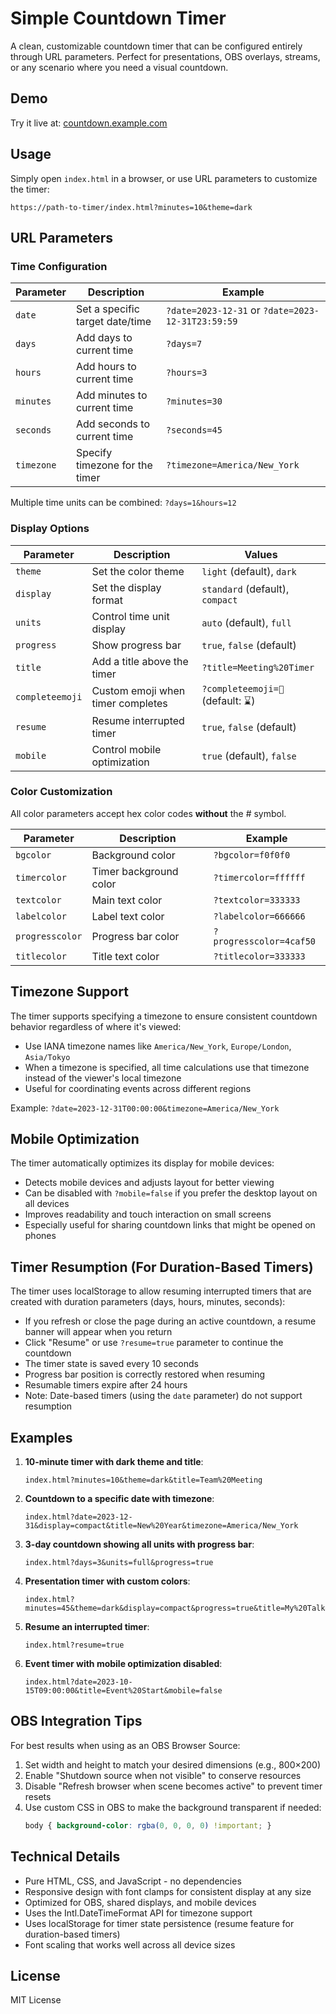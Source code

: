 # Simple Countdown Timer

A clean, customizable countdown timer that can be configured entirely through URL parameters. Perfect for presentations, OBS overlays, streams, or any scenario where you need a visual countdown.

## Demo

Try it live at: [countdown.example.com](https://countdown.example.com)

## Usage

Simply open `index.html` in a browser, or use URL parameters to customize the timer:

```
https://path-to-timer/index.html?minutes=10&theme=dark
```

## URL Parameters

### Time Configuration

| Parameter | Description | Example |
|-----------|-------------|---------|
| `date` | Set a specific target date/time | `?date=2023-12-31` or `?date=2023-12-31T23:59:59` |
| `days` | Add days to current time | `?days=7` |
| `hours` | Add hours to current time | `?hours=3` |
| `minutes` | Add minutes to current time | `?minutes=30` |
| `seconds` | Add seconds to current time | `?seconds=45` |
| `timezone` | Specify timezone for the timer | `?timezone=America/New_York` |

Multiple time units can be combined: `?days=1&hours=12`

### Display Options

| Parameter | Description | Values |
|-----------|-------------|--------|
| `theme` | Set the color theme | `light` (default), `dark` |
| `display` | Set the display format | `standard` (default), `compact` |
| `units` | Control time unit display | `auto` (default), `full` |
| `progress` | Show progress bar | `true`, `false` (default) |
| `title` | Add a title above the timer | `?title=Meeting%20Timer` |
| `completeemoji` | Custom emoji when timer completes | `?completeemoji=🎉` (default: ⌛️) |
| `resume` | Resume interrupted timer | `true`, `false` (default) |
| `mobile` | Control mobile optimization | `true` (default), `false` |

### Color Customization

All color parameters accept hex color codes **without** the # symbol.

| Parameter | Description | Example |
|-----------|-------------|---------|
| `bgcolor` | Background color | `?bgcolor=f0f0f0` |
| `timercolor` | Timer background color | `?timercolor=ffffff` |
| `textcolor` | Main text color | `?textcolor=333333` |
| `labelcolor` | Label text color | `?labelcolor=666666` |
| `progresscolor` | Progress bar color | `?progresscolor=4caf50` |
| `titlecolor` | Title text color | `?titlecolor=333333` |

## Timezone Support

The timer supports specifying a timezone to ensure consistent countdown behavior regardless of where it's viewed:

- Use IANA timezone names like `America/New_York`, `Europe/London`, `Asia/Tokyo`
- When a timezone is specified, all time calculations use that timezone instead of the viewer's local timezone
- Useful for coordinating events across different regions

Example: `?date=2023-12-31T00:00:00&timezone=America/New_York`

## Mobile Optimization

The timer automatically optimizes its display for mobile devices:

- Detects mobile devices and adjusts layout for better viewing
- Can be disabled with `?mobile=false` if you prefer the desktop layout on all devices
- Improves readability and touch interaction on small screens
- Especially useful for sharing countdown links that might be opened on phones

## Timer Resumption (For Duration-Based Timers)

The timer uses localStorage to allow resuming interrupted timers that are created with duration parameters (days, hours, minutes, seconds):

- If you refresh or close the page during an active countdown, a resume banner will appear when you return
- Click "Resume" or use `?resume=true` parameter to continue the countdown
- The timer state is saved every 10 seconds
- Progress bar position is correctly restored when resuming
- Resumable timers expire after 24 hours
- Note: Date-based timers (using the `date` parameter) do not support resumption

## Examples

1. **10-minute timer with dark theme and title**:
   ```
   index.html?minutes=10&theme=dark&title=Team%20Meeting
   ```

2. **Countdown to a specific date with timezone**:
   ```
   index.html?date=2023-12-31&display=compact&title=New%20Year&timezone=America/New_York
   ```

3. **3-day countdown showing all units with progress bar**:
   ```
   index.html?days=3&units=full&progress=true
   ```

4. **Presentation timer with custom colors**:
   ```
   index.html?minutes=45&theme=dark&display=compact&progress=true&title=My%20Talk&bgcolor=2c3e50&progresscolor=e74c3c
   ```

5. **Resume an interrupted timer**:
   ```
   index.html?resume=true
   ```

6. **Event timer with mobile optimization disabled**:
   ```
   index.html?date=2023-10-15T09:00:00&title=Event%20Start&mobile=false
   ```

## OBS Integration Tips

For best results when using as an OBS Browser Source:

1. Set width and height to match your desired dimensions (e.g., 800×200)
2. Enable "Shutdown source when not visible" to conserve resources
3. Disable "Refresh browser when scene becomes active" to prevent timer resets
4. Use custom CSS in OBS to make the background transparent if needed:
   ```css
   body { background-color: rgba(0, 0, 0, 0) !important; }
   ```

## Technical Details

- Pure HTML, CSS, and JavaScript - no dependencies
- Responsive design with font clamps for consistent display at any size
- Optimized for OBS, shared displays, and mobile devices
- Uses the Intl.DateTimeFormat API for timezone support
- Uses localStorage for timer state persistence (resume feature for duration-based timers)
- Font scaling that works well across all device sizes

## License

MIT License